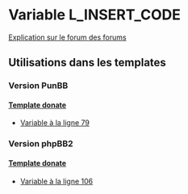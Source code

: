 # Variable L_INSERT_CODE
[Explication sur le forum des forums](http://forum.forumactif.com/t294113-listing-des-variables#L_INSERT_CODE)
## Utilisations dans les templates
### Version PunBB
#### [Template donate](punbb/donate.md)
* [Variable à la ligne 79](../punbb/donate.tpl#L79)
### Version phpBB2
#### [Template donate](subsilver/donate.md)
* [Variable à la ligne 106](../subsilver/donate.tpl#L106)